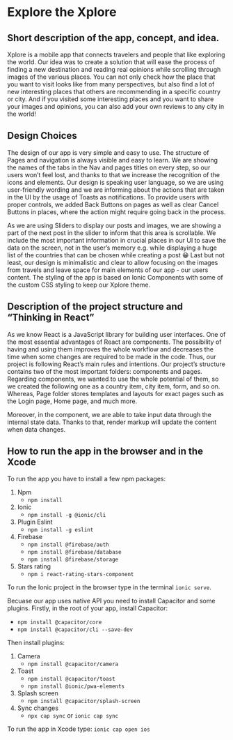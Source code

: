 # Explore the Xplore

## Short description of the app, concept, and idea.

Xplore is a mobile app that connects travelers and people that like exploring the world. Our idea was to create a solution that will ease the process of finding a new destination and reading real opinions while scrolling through images of the various places. You can not only check how the place that you want to visit looks like from many perspectives, but also find a lot of new interesting places that others are recommending in a specific country or city. And if you visited some interesting places and you want to share your images and opinions, you can also add your own reviews to any city in the world!

## Design Choices

The design of our app is very simple and easy to use. The structure of Pages and navigation is always visible and easy to learn. We are showing the names of the tabs in the Nav and pages titles on every step, so our users won’t feel lost, and thanks to that we increase the recognition of the icons and elements. Our design is speaking user language, so we are using user-friendly wording and we are informing about the actions that are taken in the UI by the usage of Toasts as notifications. To provide users with proper controls, we added Back Buttons on pages as well as clear Cancel Buttons in places, where the action might require going back in the process. 

As we are using Sliders to display our posts and images, we are showing a part of the next post in the slider to inform that this area is scrollable. We include the most important information in crucial places in our UI to save the data on the screen, not in the user’s memory e.g. while displaying a huge list of the countries that can be chosen while creating a post 😁 Last but not least, our design is minimalistic and clear to allow focusing on the images from travels and leave space for main elements of our app - our users content. The styling of the app is based on Ionic Components with some of the custom CSS styling to keep our Xplore theme.

## Description of the project structure and “Thinking in React”

As we know React is a JavaScript library for building user interfaces. One of the most essential advantages of React are components. The possibility of having and using them improves the whole workflow and decreases the time when some changes are required to be made in the code. Thus, our project is following React’s main rules and intentions. Our project’s structure contains two of the most important folders: components and pages.  Regarding components, we wanted to use the whole potential of them, so we created the following one as a country item, city item, form, and so on. Whereas, Page folder stores templates and layouts for exact pages such as the Login page, Home page, and much more. 

Moreover, in the component, we are able to take input data through the internal state data. Thanks to that, render markup will update the content when data changes.

## How to run the app in the browser and in the Xcode

To run the app you have to install a few npm packages: 
1. Npm
    - `npm install`
2. Ionic
    - `npm install -g @ionic/cli`
3. Plugin Eslint
    - `npm install -g eslint`
4. Firebase
    - `npm install @firebase/auth`
    - `npm install @firebase/database`
    - `npm install @firebase/storage`
5. Stars rating
    - `npm i react-rating-stars-component`

To run the Ionic project in the browser type in the terminal `ionic serve`.

Becuase our app uses native API you need to install Capacitor and some plugins. Firstly, in the root of your app, install Capacitor:
- `npm install @capacitor/core`
- `npm install @capacitor/cli --save-dev`

Then install plugins: 
1. Camera
    - `npm install @capacitor/camera`
2. Toast
    - `npm install @capacitor/toast`
    - `npm install @ionic/pwa-elements`
3. Splash screen
    - `npm install @capacitor/splash-screen`
4. Sync changes
    - `npx cap sync` or `ionic cap sync`

To run the app in Xcode type:
`ionic cap open ios`
